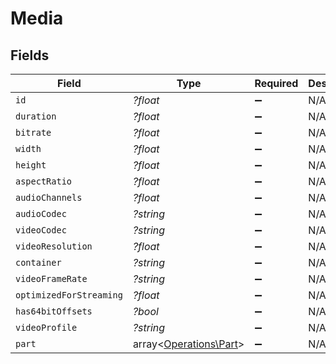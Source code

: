 # Media


## Fields

| Field                                                     | Type                                                      | Required                                                  | Description                                               | Example                                                   |
| --------------------------------------------------------- | --------------------------------------------------------- | --------------------------------------------------------- | --------------------------------------------------------- | --------------------------------------------------------- |
| `id`                                                      | *?float*                                                  | :heavy_minus_sign:                                        | N/A                                                       | 120345                                                    |
| `duration`                                                | *?float*                                                  | :heavy_minus_sign:                                        | N/A                                                       | 7474422                                                   |
| `bitrate`                                                 | *?float*                                                  | :heavy_minus_sign:                                        | N/A                                                       | 3623                                                      |
| `width`                                                   | *?float*                                                  | :heavy_minus_sign:                                        | N/A                                                       | 1920                                                      |
| `height`                                                  | *?float*                                                  | :heavy_minus_sign:                                        | N/A                                                       | 804                                                       |
| `aspectRatio`                                             | *?float*                                                  | :heavy_minus_sign:                                        | N/A                                                       | 2.35                                                      |
| `audioChannels`                                           | *?float*                                                  | :heavy_minus_sign:                                        | N/A                                                       | 6                                                         |
| `audioCodec`                                              | *?string*                                                 | :heavy_minus_sign:                                        | N/A                                                       | ac3                                                       |
| `videoCodec`                                              | *?string*                                                 | :heavy_minus_sign:                                        | N/A                                                       | h264                                                      |
| `videoResolution`                                         | *?float*                                                  | :heavy_minus_sign:                                        | N/A                                                       | 1080                                                      |
| `container`                                               | *?string*                                                 | :heavy_minus_sign:                                        | N/A                                                       | mp4                                                       |
| `videoFrameRate`                                          | *?string*                                                 | :heavy_minus_sign:                                        | N/A                                                       | 24p                                                       |
| `optimizedForStreaming`                                   | *?float*                                                  | :heavy_minus_sign:                                        | N/A                                                       | 0                                                         |
| `has64bitOffsets`                                         | *?bool*                                                   | :heavy_minus_sign:                                        | N/A                                                       |                                                           |
| `videoProfile`                                            | *?string*                                                 | :heavy_minus_sign:                                        | N/A                                                       | high                                                      |
| `part`                                                    | array<[Operations\Part](../../Models/Operations/Part.md)> | :heavy_minus_sign:                                        | N/A                                                       |                                                           |